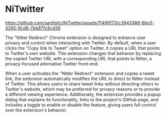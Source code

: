 # NiTwitter





https://github.com/sardistic/NiTwitter/assets/11499173/c3943388-6bc0-4265-9cd8-7bb87fc8cd39





The "Nitter Redirect" Chrome extension is designed to enhance user privacy and control when interacting with Twitter. By default, when a user clicks the "Copy link to Tweet" option on Twitter, it copies a URL that points to Twitter's own website. This extension changes that behavior by replacing the copied Twitter URL with a corresponding URL that points to Nitter, a privacy-focused alternative Twitter front-end.

When a user activates the "Nitter Redirect" extension and copies a tweet link, the extension automatically modifies the URL to direct to Nitter instead of Twitter. This allows users to share tweet links without directing others to Twitter's website, which may be preferred for privacy reasons or to provide a different viewing experience. Additionally, the extension provides a popup dialog that explains its functionality, links to the project's GitHub page, and includes a toggle to enable or disable the feature, giving users full control over the extension's behavior.


